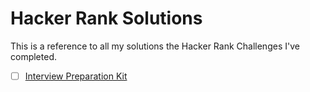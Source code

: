 # Hacker Rank Solutions

This is a reference to all my solutions the Hacker Rank Challenges I've completed.

- [ ] [Interview Preparation Kit](https://github.com/HerrPeterr/HackerRank-Solutions/tree/master/Interview%20Prep%20Kit)
